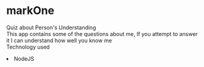 # markOne
Quiz about Person's Understanding<br>
This app contains some of the questions about me, If you attempt to answer it I can understand how well you know me<br>
Technology used
<li>NodeJS</li>
